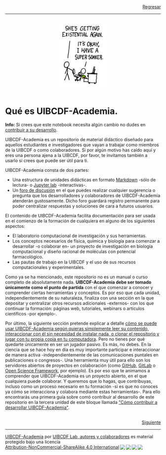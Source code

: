 <div style='text-align: right;'> <a href="../README.md">Regresar</a> </div>

-----
<br>

<center>
<img src="philosophy.png" width="30%">
</center>

<br>

# Qué es UIBCDF-Academia.

<div class="alert alert-info" role="alert">
<strong>Info:</strong> Si crees que este notebook necesita algún cambio no dudes en <a href="../Como_contribuir/Como_contribuir.md" class="alert-link">contribuir a su desarrollo</a>.
</div>

UIBCDF-Academia es un repositorio de material didáctico diseñado para aquellos estudiantes e investigadores
que vayan a trabajar como miembros de la UIBCDF o como colaboradores. Si por algún motivo has caído
aquí y eres una persona ajena a la UIBCDF, por favor, te invitamos también a usarlo si crees que
puede ser útil para ti.

UIBCDF-Academia consta de dos partes:
- Una estructura de unidades didácticas en formato [Markdown]() -sólo de lectura- o [Jupyter lab]()
  -interactivas-.
- Un [foro de discusión]() en el que puedes realizar cualquier sugerencia o pregunta que los desarrolladores y
  colaboradores de UIBCDF-Academia atenderán gustosamente. Dicho foro guardará registro permanente
para poder centralizar respuestas y soluciones de cara a futuros usuarios.

El contenido de UIBCDF-Academia facilita documentación para ser usada en el comienzo de la
formación de cualquiera en alguno de los siguientes aspectos:
- El laboratorio computacional de investigación y sus herramientas.
- Los conceptos necesarios de física, química y biología para comenzar a desarrollar -o colaborar en- un proyecto de investigación
  en biología computacional y diseño racional de moléculas con potencial farmacológico.
- Las pautas de trabajo en la UIBCDF y el uso de sus recursos computacionales y experimentales.

Como ya se ha mencionado, este repositorio no es un manual o curso completo de absolutamente nada.
**UIBCDF-Academia debe ser tomado únicamente como el punto de partida** con el que comenzar a conocer y comprender
ciertas herramientas y conceptos. Es por eso que cada unidad, independientemente de su naturaleza,
finaliza con una sección en la que depositar y centralizar otros recursos adicionales -externos-
con los que continuar la formación: páginas web, tutoriales, webinars o artículos científicos -por
ejemplo-.

Por último, la siguiente sección pretende explicar a detalle [cómo se puede usar UIBCDF-Academia
según quieras simplemente leer su contenido, interaccionar con él sin necesidad de instalar nada, o
clonar el repositorio y jugar con tu propia copia en tu computadora](../Como_se_usa/Como_se_usa.md). Pero no tienes por qué
quedarte únicamente en ser un jugador pasivo. Es más, no debes. En la ciencia que se hace hoy en día es muy
importante participar e interaccionar de manera activa -independientemente de las comunicaciones puntales en
publicaciones o congresos-. Una herramienta muy útil para ello son los servidores abiertos de
proyectos en colaboración (como [GitHub](https://github.com), [GitLab](https://about.gitlab.com/) o [Open Science Framework](https://osf.io/), por ejemplo). Es por eso que te animamos a comprender que
UIBCDF-Academia es un proyecto abierto, en el que cualquiera puede colaborar. Y queremos que lo
hagas, que contribuyas, incluso como un proceso necesario en tu formación -si es que no conoces ya cómo se
interacciona y colabora mediante estas herramientas-. Para ello encontrarás una primera guía sobre
comó contribuir al desarrollo de este repositorio en la tercera unidad de este bloque llamada ["Cómo
contribuir a desarrollar UIBCDF-Academia"](../Como_contribuir/Como_contribuir.md).


<br />

<div style='text-align: right;'> <a href="../Como_se_usa/Como_se_usa.md">Siguiente</a> </div>

-------
<p xmlns:cc="http://creativecommons.org/ns#" xmlns:dct="http://purl.org/dc/terms/"><a property="dct:title" rel="cc:attributionURL" href="https://github.com/uibcdf/Academia">UIBCDF-Academia</a> por <a rel="cc:attributionURL dct:creator" property="cc:attributionName" href="https://github.com/uibcdf/Academia/graphs/contributors">UIBCDF Lab, autores y colaboradores</a> es material protegido bajo una licencia <a href="http://creativecommons.org/licenses/by-nc-sa/4.0/deed.es?ref=chooser-v1" target="_blank" rel="license noopener noreferrer" style="display:inline-block;">Attribution-NonCommercial-ShareAlike 4.0 International<img style="height:22px!important;margin-left:3px;vertical-align:text-bottom;" src="https://mirrors.creativecommons.org/presskit/icons/cc.svg?ref=chooser-v1"><img style="height:22px!important;margin-left:3px;vertical-align:text-bottom;" src="https://mirrors.creativecommons.org/presskit/icons/by.svg?ref=chooser-v1"><img style="height:22px!important;margin-left:3px;vertical-align:text-bottom;" src="https://mirrors.creativecommons.org/presskit/icons/nc.svg?ref=chooser-v1"><img style="height:22px!important;margin-left:3px;vertical-align:text-bottom;" src="https://mirrors.creativecommons.org/presskit/icons/sa.svg?ref=chooser-v1"></a></p>

